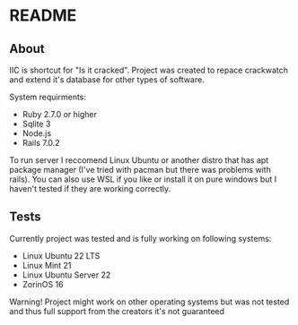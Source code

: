# README

## About
IIC is shortcut for "Is it cracked". Project was created to repace crackwatch
and extend it's database for other types of software.

System requirments:
* Ruby 2.7.0 or higher
* Sqlite 3
* Node.js
* Rails 7.0.2

To run server I reccomend Linux Ubuntu or another distro that has apt
package manager (I've tried with pacman but there was problems with rails).
You can also use WSL if you like or install it on pure windows but I haven't
tested if they are working correctly.

## Tests
Currently project was tested and is fully working on following systems:
* Linux Ubuntu 22 LTS
* Linux Mint 21
* Linux Ubuntu Server 22
* ZorinOS 16

Warning! Project might work on other operating systems but was not tested
and thus full support from the creators it's not guaranteed
